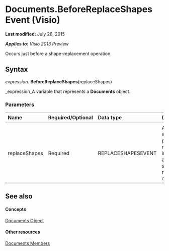 
# Documents.BeforeReplaceShapes Event (Visio)

 **Last modified:** July 28, 2015

 _**Applies to:** Visio 2013 Preview_

Occurs just before a shape-replacement operation.


## Syntax

 _expression_. **BeforeReplaceShapes**(replaceShapes)

 _expression_A variable that represents a  **Documents** object.


### Parameters



|**Name**|**Required/Optional**|**Data type**|**Description**|
|:-----|:-----|:-----|:-----|
|||||
|replaceShapes|Required|REPLACESHAPESEVENT|An object whose properties return information about the shape-replacement operation.|

## See also


#### Concepts


 [Documents Object](e9291149-964e-c6fb-4c62-bf2f35a6a0a7.md)
#### Other resources


 [Documents Members](5fff6b50-0883-6c1b-2f2a-2696a0bf5c96.md)
